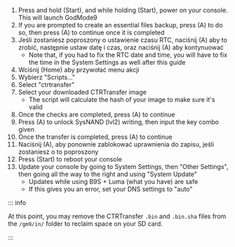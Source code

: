 1. Press and hold (Start), and while holding (Start), power on your console. This will launch GodMode9
2. If you are prompted to create an essential files backup, press (A) to do so, then press (A) to continue once it is completed
3. Jeśli zostaniesz poproszony o ustawienie czasu RTC, naciśnij (A) aby to zrobić, następnie ustaw datę i czas, oraz naciśnij (A) aby kontynuować
    - Note that, if you had to fix the RTC date and time, you will have to fix the time in the System Settings as well after this guide
4. Wciśnij (Home) aby przywołać menu akcji
5. Wybierz "Scripts..."
6. Select "ctrtransfer"
7. Select your downloaded CTRTransfer image
    - The script will calculate the hash of your image to make sure it's valid
8. Once the checks are completed, press (A) to continue
9. Press (A) to unlock SysNAND (lvl2) writing, then input the key combo given
10. Once the transfer is completed, press (A) to continue
11. Naciśnij (A), aby ponownie zablokować uprawnienia do zapisu, jeśli zostaniesz o to poproszony
12. Press (Start) to reboot your console
13. Update your console by going to System Settings, then "Other Settings", then going all the way to the right and using "System Update"
    - Updates while using B9S + Luma (what you have) are safe
    - If this gives you an error, set your DNS settings to "auto"

::: info

At this point, you may remove the CTRTransfer `.bin` and `.bin.sha` files  from the `/gm9/in/` folder to reclaim space on your SD card.

:::